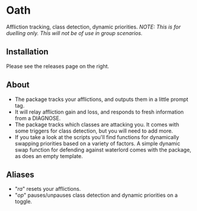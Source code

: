 # Oath
Affliction tracking, class detection, dynamic priorities.
*NOTE: This is for duelling only. This will not be of use in group scenarios.*

## Installation
Please see the releases page on the right. 

## About
 - The package tracks your afflictions, and outputs them in a little prompt tag.
 - It will relay affliction gain and loss, and responds to fresh information from a DIAGNOSE.
 - The package tracks which classes are attacking you. It comes with some triggers for class detection, but you will need to add more.
 - If you take a look at the scripts you'll find functions for dynamically swapping priorities based on a variety of factors. A simple dynamic swap function for defending against waterlord comes with the package, as does an empty template.

## Aliases
 - "*ra*" resets your afflictions. 
 - "*op*" pauses/unpauses class detection and dynamic priorities on a toggle.
